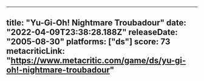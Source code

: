 
---
title: "Yu-Gi-Oh! Nightmare Troubadour"
date: "2022-04-09T23:38:28.188Z"
releaseDate: "2005-08-30"
platforms: ["ds"]
score: 73
metacriticLink: "https://www.metacritic.com/game/ds/yu-gi-oh!-nightmare-troubadour"
---
